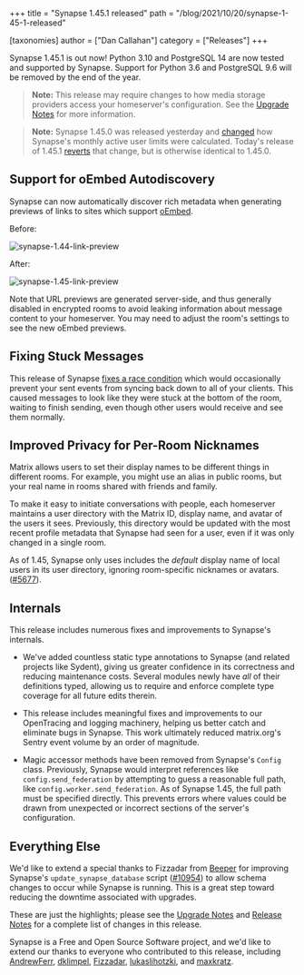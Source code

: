 +++
title = "Synapse 1.45.1 released"
path = "/blog/2021/10/20/synapse-1-45-1-released"

[taxonomies]
author = ["Dan Callahan"]
category = ["Releases"]
+++

Synapse 1.45.1 is out now! Python 3.10 and PostgreSQL 14 are now tested and supported by Synapse. Support for Python 3.6 and PostgreSQL 9.6 will be removed by the end of the year.

> **Note:** This release may require changes to how media storage providers access your homeserver's configuration. See the [Upgrade Notes](https://matrix-org.github.io/synapse/v1.45/upgrade.html#upgrading-to-v1450) for more information.

> **Note:** Synapse 1.45.0 was released yesterday and [changed](https://github.com/matrix-org/synapse/pull/10947) how Synapse's monthly active user limits were calculated. Today's release of 1.45.1 [reverts](https://github.com/matrix-org/synapse/pull/11127) that change, but is otherwise identical to 1.45.0.

## Support for oEmbed Autodiscovery

Synapse can now automatically discover rich metadata when generating previews of links to sites which support [oEmbed](https://oembed.com).

Before:

![synapse-1.44-link-preview](/blog/img/2021-10-20-synapse-1.44-link-preview.png)

After:

![synapse-1.45-link-preview](/blog/img/2021-10-20-synapse-1.45-link-preview.png)

Note that URL previews are generated server-side, and thus generally disabled in encrypted rooms to avoid leaking information about message content to your homeserver. You may need to adjust the room's settings to see the new oEmbed previews.

## Fixing Stuck Messages

This release of Synapse [fixes a race condition](https://github.com/matrix-org/synapse/issues/9424) which would occasionally prevent your sent events from syncing back down to all of your clients. This caused messages to look like they were stuck at the bottom of the room, waiting to finish sending, even though other users would receive and see them normally.

## Improved Privacy for Per-Room Nicknames

Matrix allows users to set their display names to be different things in different rooms. For example, you might use an alias in public rooms, but your real name in rooms shared with friends and family.

To make it easy to initiate conversations with people, each homeserver maintains a user directory with the Matrix ID, display name, and avatar of the users it sees. Previously, this directory would be updated with the most recent profile metadata that Synapse had seen for a user, even if it was only changed in a single room.

As of 1.45, Synapse only uses includes the *default* display name of local users in its user directory, ignoring room-specific nicknames or avatars. ([#5677](https://github.com/matrix-org/synapse/issues/5677)).

## Internals

This release includes numerous fixes and improvements to Synapse's internals.

- We've added countless static type annotations to Synapse (and related projects like Sydent), giving us greater confidence in its correctness and reducing maintenance costs. Several modules newly have *all* of their definitions typed, allowing us to require and enforce complete type coverage for all future edits therein.
- This release includes meaningful fixes and improvements to our OpenTracing and logging machinery, helping us better catch and eliminate bugs in Synapse. This work ultimately reduced matrix.org's Sentry event volume by an order of magnitude.

- Magic accessor methods have been removed from Synapse's `Config` class. Previously, Synapse would interpret references like `config.send_federation` by attempting to guess a reasonable full path, like `config.worker.send_federation`. As of Synapse 1.45, the full path must be specified directly. This prevents errors where values could be drawn from unexpected or incorrect sections of the server's configuration.

## Everything Else

We'd like to extend a special thanks to Fizzadar from [Beeper](https://www.beeper.com/) for improving Synapse's `update_synapse_database` script ([#10954](https://github.com/matrix-org/synapse/pull/10954)) to allow schema changes to occur while Synapse is running. This is a great step toward reducing the downtime associated with upgrades.

These are just the highlights; please see the [Upgrade Notes](https://matrix-org.github.io/synapse/v1.45/upgrade.html#upgrading-to-v1450) and [Release Notes](https://github.com/matrix-org/synapse/blob/v1.45.0/CHANGES.md) for a complete list of changes in this release.

Synapse is a Free and Open Source Software project, and we'd like to extend our thanks to everyone who contributed to this release, including [AndrewFerr](https://github.com/AndrewFerr), [dklimpel](https://github.com/dklimpel), [Fizzadar](https://github.com/Fizzadar), [lukaslihotzki](https://github.com/lukaslihotzki), and [maxkratz](https://github.com/maxkratz).
